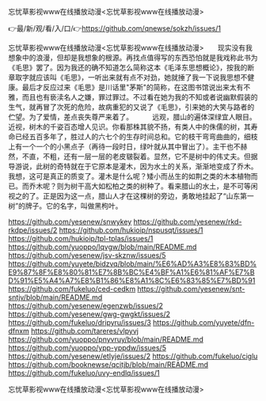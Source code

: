 忘忧草影视www在线播放动漫<忘忧草影视www在线播放动漫>

👉最/新/观/看/入/口/👉https://github.com/qnewse/sokzh/issues/1

忘忧草影视www在线播放动漫<忘忧草影视www在线播放动漫>　　现实没有我想象中的浪漫，但却是我想象的根源。再找点值得写的东西恐怕就是我戏称此书为《毛思》罢了。因为我还的确不知道怎么简称这本《毛泽东思想概论》，按我的断章取字就应该叫《毛思》，一听出来就有点不对劲，她就捶了我一下说我思想不健康。最后才反应过来《毛思》是川话里"茅斯"的简称，在这图书馆说出来太有不雅，而且也有亵渎名人之嫌，罪过罪过。不过看在她为我的不知或者说幽默假装的生气，就再冒了次死的危险，故病重犯的又说了《毛思》，引来她的大笑与路者的伫望。为了爱情，差点丧失尊严来着了。　
　　远观，腊山的遍体深绿宜人眼目。近视，树木的千姿百态增人见识。你看那株其貌不扬，有类人中的侏儒的树，其寿命已经五百多年了，胜过人的六七个的生存时间总和。它的枝干弯弯曲曲的，细枝上有一个一个的小黑点子（再待一段时日，绿叶就从其中冒出了）。主干也不赫然，不直，不粗，还有一层一层的老皮皲裂着。显然，它不是树中的伟丈夫。但据导游说，此树的奇特就在于它原本是灌木，因为水土的关系，渐渐地变成了乔木。我想，这可是真正的质变了。灌木是什么呢？矮小而丛生的如荆之类的木本植物而已。而乔木呢？则为树干高大如松柏之类的树种了。看来腊山的水土，是不可等闲视之的了。正是因为这一点，腊山人才在这棵树的旁边，勇敢地挂起了“山东第一树”的牌子。它的名字，叫做黑枸叶。


https://github.com/yesenew/snwykey
https://github.com/yesenew/rkd-rkdpe/issues/2
https://github.com/hukioip/nspusqt/issues/1
https://github.com/hukioip/tpl-tplas/issues/1
https://github.com/yuoppo/lqvgw/blob/main/README.md
https://github.com/yesenew/jsv-skznw/issues/5
https://github.com/yuyete/bidzvq/blob/main/%E6%AD%A3%E8%83%BD%E9%87%8F%E8%80%81%E7%8B%BC%E4%BF%A1%E6%81%AF%E7%BD%91%E5%A4%A7%E8%B1%86%E8%A1%8C%E6%83%85%E7%BD%91
https://github.com/fukeluo/ced-cedkm
https://github.com/yesenew/snt-sntjv/blob/main/README.md
https://github.com/yesenew/egenzwb/issues/2
https://github.com/yesenew/gwg-gwgkt/issues/2
https://github.com/fukeluo/dripyru/issues/3
https://github.com/yuyete/dfn-dfnxm
https://github.com/tareres/vlpyvj
https://github.com/yuoppo/pnyvruy/blob/main/README.md
https://github.com/yuoppo/ypp-yppdw/issues/5
https://github.com/yesenew/etlyje/issues/2
https://github.com/fukeluo/ciglu
https://github.com/booknewse/qcitjb/blob/main/README.md
https://github.com/fukeluo/uvy-endlq/issues/1

忘忧草影视www在线播放动漫&lt;忘忧草影视www在线播放动漫>
